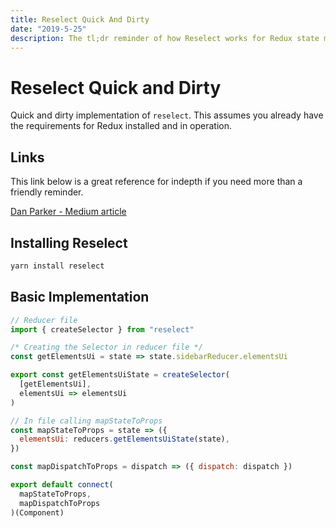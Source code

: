 ```yaml
---
title: Reselect Quick And Dirty
date: "2019-5-25"
description: The tl;dr reminder of how Reselect works for Redux state memoization.
---
```


# Reselect Quick and Dirty

Quick and dirty implementation of `reselect`. This assumes you already have the requirements for Redux installed and in operation.

## Links

This link below is a great reference for indepth if you need more than a friendly reminder.

[Dan Parker - Medium article](https://medium.com/@parkerdan/react-reselect-and-redux-b34017f8194c)

## Installing Reselect

```bash
yarn install reselect
```

## Basic Implementation

```javascript
// Reducer file
import { createSelector } from "reselect"

/* Creating the Selector in reducer file */
const getElementsUi = state => state.sidebarReducer.elementsUi

export const getElementsUiState = createSelector(
  [getElementsUi],
  elementsUi => elementsUi
)

// In file calling mapStateToProps
const mapStateToProps = state => ({
  elementsUi: reducers.getElementsUiState(state),
})

const mapDispatchToProps = dispatch => ({ dispatch: dispatch })

export default connect(
  mapStateToProps,
  mapDispatchToProps
)(Component)
```
